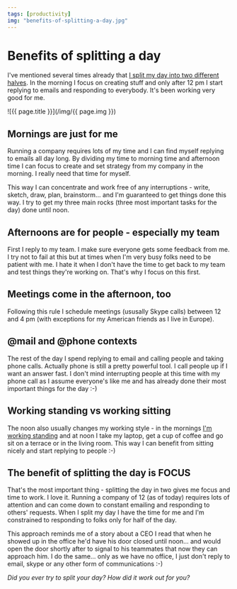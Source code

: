 ```yaml
---
tags: [productivity]
img: "benefits-of-splitting-a-day.jpg"
---
```


# Benefits of splitting a day


I've mentioned several times already that [I split my day into two different halves](/first-thing-you-do-in-the-morning). In the morning I focus on creating stuff and only after 12 pm I start replying to emails and responding to everybody. It's been working very good for me.

<!--More-->

![{{ page.title }}](/img/{{ page.img }})

## Mornings are just for me

Running a company requires lots of my time and I can find myself replying to emails all day long. By dividing my time to morning time and afternoon time I can focus to create and set strategy from my company in the morning. I really need that time for myself.

This way I can concentrate and work free of any interruptions - write, sketch, draw, plan, brainstorm... and I'm guaranteed to get things done this way. I try to get my three main rocks (three most important tasks for the day) done until noon.

## Afternoons are for people - especially my team

First I reply to my team. I make sure everyone gets some feedback from me. I try not to fail at this but at times when I'm very busy folks need to be patient with me. I hate it when I don't have the time to get back to my team and test things they're working on. That's why I focus on this first.

## Meetings come in the afternoon, too

Following this rule I schedule meetings (ususally Skype calls) between 12 and 4 pm (with exceptions for my American friends as I live in Europe).

  
## @mail and @phone contexts

The rest of the day I spend replying to email and calling people and taking phone calls. Actually phone is still a pretty powerful tool. I call people up if I want an answer fast. I don't mind interrupting people at this time with my phone call as I assume everyone's like me and has already done their most important things for the day :-)

## Working standing vs working sitting

The noon also usually changes my working style - in the mornings [I'm working standing](/im-still-standing-my-latest-video-show) and at noon I take my laptop, get a cup of coffee and go sit on a terrace or in the living room. This way I can benefit from sitting nicely and start replying to people :-)

## The benefit of splitting the day is FOCUS

That's the most important thing - splitting the day in two gives me focus and time to work. I love it. Running a company of 12 (as of today) requires lots of attention and can come down to constant emailing and responding to others' requests. When I split my day I have the time for me and I'm constrained to responding to folks only for half of the day.

This approach reminds me of a story about a CEO I read that when he showed up in the office he'd have his door closed until noon... and would open the door shortly after to signal to his teammates that now they can approach him. I do the same... only as we have no office, I just don't reply to email, skype or any other form of communications :-)

_Did you ever try to split your day? How did it work out for you?_

  
  
  
 


[n]: https://michael.gratis/nozbe